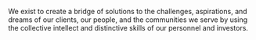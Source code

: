 We exist to create a bridge of solutions to the challenges, aspirations, and dreams of our clients, our people, and the communities we serve by using the collective intellect and distinctive skills of our personnel and investors.
